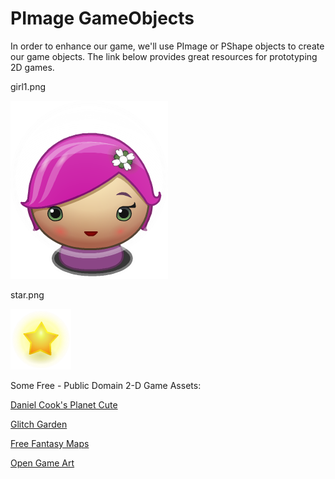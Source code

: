 # PImage GameObjects

In order to enhance our game, we'll use PImage or PShape objects to create our game objects.  The link below provides great resources for prototyping 2D games.


girl1.png

![](girl1.png)

star.png

![](star.png)

Some Free - Public Domain 2-D Game Assets: 
 
 [Daniel Cook's Planet Cute](http://www.lostgarden.com/2007/05/dancs-miraculously-flexible-game.html)
 
 [Glitch Garden](http://www.glitchthegame.com/public-domain-game-art/)
 
 [Free Fantasy Maps](http://freefantasymaps.org/free-fantasy-maps/)
 
 [Open Game Art](http://opengameart.org/)
 